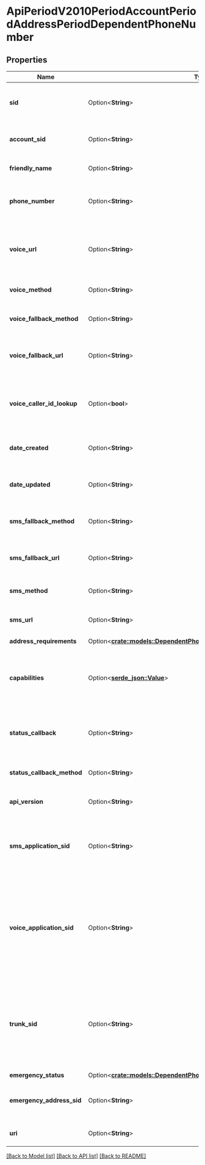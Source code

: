 # ApiPeriodV2010PeriodAccountPeriodAddressPeriodDependentPhoneNumber

## Properties

Name | Type | Description | Notes
------------ | ------------- | ------------- | -------------
**sid** | Option<**String**> | The unique string that that we created to identify the DependentPhoneNumber resource. | [optional]
**account_sid** | Option<**String**> | The SID of the [Account](https://www.twilio.com/docs/iam/api/account) that created the DependentPhoneNumber resource. | [optional]
**friendly_name** | Option<**String**> | The string that you assigned to describe the resource. | [optional]
**phone_number** | Option<**String**> | The phone number in [E.164](https://www.twilio.com/docs/glossary/what-e164) format, which consists of a + followed by the country code and subscriber number. | [optional]
**voice_url** | Option<**String**> | The URL we call when the phone number receives a call. The `voice_url` will not be used if a `voice_application_sid` or a `trunk_sid` is set. | [optional]
**voice_method** | Option<**String**> | The HTTP method we use to call `voice_url`. Can be: `GET` or `POST`. | [optional]
**voice_fallback_method** | Option<**String**> | The HTTP method we use to call `voice_fallback_url`. Can be: `GET` or `POST`. | [optional]
**voice_fallback_url** | Option<**String**> | The URL that we call when an error occurs retrieving or executing the TwiML requested by `url`. | [optional]
**voice_caller_id_lookup** | Option<**bool**> | Whether we look up the caller's caller-ID name from the CNAM database. Can be: `true` or `false`. Caller ID lookups can cost $0.01 each. | [optional]
**date_created** | Option<**String**> | The date and time in GMT that the resource was created specified in [RFC 2822](https://www.ietf.org/rfc/rfc2822.txt) format. | [optional]
**date_updated** | Option<**String**> | The date and time in GMT that the resource was last updated specified in [RFC 2822](https://www.ietf.org/rfc/rfc2822.txt) format. | [optional]
**sms_fallback_method** | Option<**String**> | The HTTP method we use to call `sms_fallback_url`. Can be: `GET` or `POST`. | [optional]
**sms_fallback_url** | Option<**String**> | The URL that we call when an error occurs while retrieving or executing the TwiML from `sms_url`. | [optional]
**sms_method** | Option<**String**> | The HTTP method we use to call `sms_url`. Can be: `GET` or `POST`. | [optional]
**sms_url** | Option<**String**> | The URL we call when the phone number receives an incoming SMS message. | [optional]
**address_requirements** | Option<[**crate::models::DependentPhoneNumberEnumAddressRequirement**](dependent_phone_number_enum_address_requirement.md)> |  | [optional]
**capabilities** | Option<[**serde_json::Value**](.md)> | The set of Boolean properties that indicates whether a phone number can receive calls or messages.  Capabilities are  `Voice`, `SMS`, and `MMS` and each capability can be: `true` or `false`. | [optional]
**status_callback** | Option<**String**> | The URL we call using the `status_callback_method` to send status information to your application. | [optional]
**status_callback_method** | Option<**String**> | The HTTP method we use to call `status_callback`. Can be: `GET` or `POST`. | [optional]
**api_version** | Option<**String**> | The API version used to start a new TwiML session. | [optional]
**sms_application_sid** | Option<**String**> | The SID of the application that handles SMS messages sent to the phone number. If an `sms_application_sid` is present, we ignore all `sms_*_url` values and use those of the application. | [optional]
**voice_application_sid** | Option<**String**> | The SID of the application that handles calls to the phone number. If a `voice_application_sid` is present, we ignore all of the voice urls and use those set on the application. Setting a `voice_application_sid` will automatically delete your `trunk_sid` and vice versa. | [optional]
**trunk_sid** | Option<**String**> | The SID of the Trunk that handles calls to the phone number. If a `trunk_sid` is present, we ignore all of the voice urls and voice applications and use those set on the Trunk. Setting a `trunk_sid` will automatically delete your `voice_application_sid` and vice versa. | [optional]
**emergency_status** | Option<[**crate::models::DependentPhoneNumberEnumEmergencyStatus**](dependent_phone_number_enum_emergency_status.md)> |  | [optional]
**emergency_address_sid** | Option<**String**> | The SID of the emergency address configuration that we use for emergency calling from the phone number. | [optional]
**uri** | Option<**String**> | The URI of the resource, relative to `https://api.twilio.com`. | [optional]

[[Back to Model list]](../README.md#documentation-for-models) [[Back to API list]](../README.md#documentation-for-api-endpoints) [[Back to README]](../README.md)


